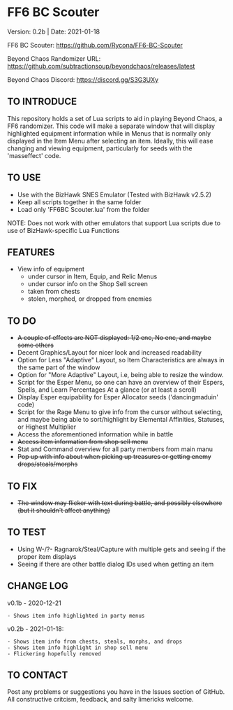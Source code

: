 # FF6 BC Scouter

Version:    0.2b  |  Date:       2021-01-18

FF6 BC Scouter: https://github.com/Rycona/FF6-BC-Scouter

Beyond Chaos Randomizer URL:    https://github.com/subtractionsoup/beyondchaos/releases/latest

Beyond Chaos Discord:           https://discord.gg/S3G3UXy

TO INTRODUCE
-------------
This repository holds a set of Lua scripts to aid in playing Beyond Chaos, a FF6 randomizer. This code will make a separate
window that will display highlighted equipment information while in Menus that is normally only displayed in the Item Menu 
after selecting an item. Ideally, this will ease changing and viewing equipment, particularly for seeds with the
'masseffect' code.

TO USE
-----------------------------------------
- Use with the BizHawk SNES Emulator (Tested with BizHawk v2.5.2)
- Keep all scripts together in the same folder
- Load only 'FF6BC Scouter.lua' from the folder

NOTE: Does not work with other emulators that support Lua scripts due to use of BizHawk-specific Lua Functions

FEATURES
-------------------------------------------
- View info of equipment
    - under cursor in Item, Equip, and Relic Menus
    - under cursor info on the Shop Sell screen
    - taken from chests
    - stolen, morphed, or dropped from enemies

TO DO
-------------------------------------------
- ~~A couple of effects are NOT displayed: 1/2 enc, No enc, and maybe some others~~
- Decent Graphics/Layout for nicer look and increased readability
- Option for Less "Adaptive" Layout, so Item Characteristics are always in the same part of the window
- Option for "More Adaptive" Layout, i.e, being able to resize the window.
- Script for the Esper Menu, so one can have an overview of their Espers, Spells, and Learn Percentages At a glance (or at
    least a scroll)
- Display Esper equipability for Esper Allocator seeds ('dancingmaduin' code)
- Script for the Rage Menu to give info from the cursor without selecting, and maybe being able to sort/highlight by Elemental
    Affinities, Statuses, or Highest Multiplier
- Access the aforementioned information while in battle
- ~~Access item information from shop sell menu~~
- Stat and Command overview for all party members from main manu
- ~~Pop up with info about when picking up treasures or getting enemy drops/steals/morphs~~


TO FIX
------------------------------------------
- ~~The window may flicker with text during battle, and possibly elsewhere (but it shouldn't affect anything)~~

TO TEST
------------------------------------------
- Using W-/?- Ragnarok/Steal/Capture with multiple gets and seeing if the proper item displays
- Seeing if there are other battle dialog IDs used when getting an item

CHANGE LOG
------------------------------------------
v0.1b - 2020-12-21

    - Shows item info highlighted in party menus
    
v0.2b - 2021-01-18:

    - Shows item info from chests, steals, morphs, and drops
    - Shows item info highlight in shop sell menu
    - Flickering hopefully removed

TO CONTACT
------------------------------------------
Post any problems or suggestions you have in the Issues section of GitHub. All constructive critcism, feedback, and salty limericks welcome.
